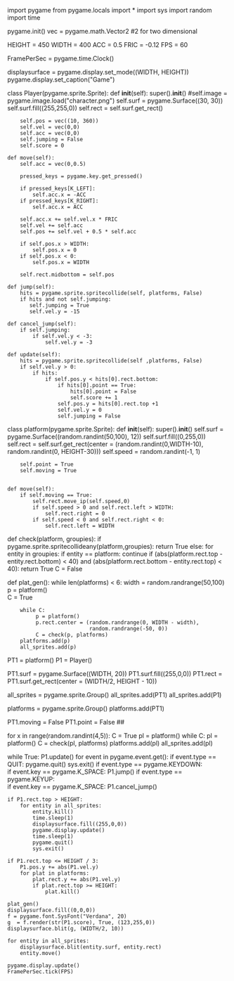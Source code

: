 import pygame
from pygame.locals import *
import sys
import random
import time
 
pygame.init()
vec = pygame.math.Vector2 #2 for two dimensional
 
HEIGHT = 450
WIDTH = 400
ACC = 0.5
FRIC = -0.12
FPS = 60
 
FramePerSec = pygame.time.Clock()
 
displaysurface = pygame.display.set_mode((WIDTH, HEIGHT))
pygame.display.set_caption("Game")
 
class Player(pygame.sprite.Sprite):
    def __init__(self):
        super().__init__() 
        #self.image = pygame.image.load("character.png")
        self.surf = pygame.Surface((30, 30))
        self.surf.fill((255,255,0))
        self.rect = self.surf.get_rect()
   
        self.pos = vec((10, 360))
        self.vel = vec(0,0)
        self.acc = vec(0,0)
        self.jumping = False
        self.score = 0 
 
    def move(self):
        self.acc = vec(0,0.5)
    
        pressed_keys = pygame.key.get_pressed()
                
        if pressed_keys[K_LEFT]:
            self.acc.x = -ACC
        if pressed_keys[K_RIGHT]:
            self.acc.x = ACC
                 
        self.acc.x += self.vel.x * FRIC
        self.vel += self.acc
        self.pos += self.vel + 0.5 * self.acc
         
        if self.pos.x > WIDTH:
            self.pos.x = 0
        if self.pos.x < 0:
            self.pos.x = WIDTH
             
        self.rect.midbottom = self.pos
 
    def jump(self): 
        hits = pygame.sprite.spritecollide(self, platforms, False)
        if hits and not self.jumping:
           self.jumping = True
           self.vel.y = -15
 
    def cancel_jump(self):
        if self.jumping:
            if self.vel.y < -3:
                self.vel.y = -3
 
    def update(self):
        hits = pygame.sprite.spritecollide(self ,platforms, False)
        if self.vel.y > 0:        
            if hits:
                if self.pos.y < hits[0].rect.bottom:
                    if hits[0].point == True:   
                        hits[0].point = False   
                        self.score += 1          
                    self.pos.y = hits[0].rect.top +1
                    self.vel.y = 0
                    self.jumping = False
 
 
class platform(pygame.sprite.Sprite):
    def __init__(self):
        super().__init__()
        self.surf = pygame.Surface((random.randint(50,100), 12))
        self.surf.fill((0,255,0))
        self.rect = self.surf.get_rect(center = (random.randint(0,WIDTH-10),
                                                 random.randint(0, HEIGHT-30)))
        self.speed = random.randint(-1, 1)
        
        self.point = True   
        self.moving = True
        
    
    def move(self):
        if self.moving == True:  
            self.rect.move_ip(self.speed,0)
            if self.speed > 0 and self.rect.left > WIDTH:
                self.rect.right = 0
            if self.speed < 0 and self.rect.right < 0:
                self.rect.left = WIDTH
 
 
def check(platform, groupies):
    if pygame.sprite.spritecollideany(platform,groupies):
        return True
    else:
        for entity in groupies:
            if entity == platform:
                continue
            if (abs(platform.rect.top - entity.rect.bottom) < 40) and (abs(platform.rect.bottom - entity.rect.top) < 40):
                return True
        C = False
 
def plat_gen():
    while len(platforms) < 6:
        width = random.randrange(50,100)
        p  = platform()      
        C = True
         
        while C:
             p = platform()
             p.rect.center = (random.randrange(0, WIDTH - width),
                              random.randrange(-50, 0))
             C = check(p, platforms)
        platforms.add(p)
        all_sprites.add(p)
 
 
        
PT1 = platform()
P1 = Player()
 
PT1.surf = pygame.Surface((WIDTH, 20))
PT1.surf.fill((255,0,0))
PT1.rect = PT1.surf.get_rect(center = (WIDTH/2, HEIGHT - 10))
 
all_sprites = pygame.sprite.Group()
all_sprites.add(PT1)
all_sprites.add(P1)
 
platforms = pygame.sprite.Group()
platforms.add(PT1)

PT1.moving = False
PT1.point = False   ##
 
for x in range(random.randint(4,5)):
    C = True
    pl = platform()
    while C:
        pl = platform()
        C = check(pl, platforms)
    platforms.add(pl)
    all_sprites.add(pl)
 
 
while True:
    P1.update()
    for event in pygame.event.get():
        if event.type == QUIT:
            pygame.quit()
            sys.exit()
        if event.type == pygame.KEYDOWN:    
            if event.key == pygame.K_SPACE:
                P1.jump()
        if event.type == pygame.KEYUP:    
            if event.key == pygame.K_SPACE:
                P1.cancel_jump()

    if P1.rect.top > HEIGHT:
        for entity in all_sprites:
            entity.kill()
            time.sleep(1)
            displaysurface.fill((255,0,0))
            pygame.display.update()
            time.sleep(1)
            pygame.quit()
            sys.exit()
 
    if P1.rect.top <= HEIGHT / 3:
        P1.pos.y += abs(P1.vel.y)
        for plat in platforms:
            plat.rect.y += abs(P1.vel.y)
            if plat.rect.top >= HEIGHT:
                plat.kill()
 
    plat_gen()
    displaysurface.fill((0,0,0))
    f = pygame.font.SysFont("Verdana", 20)     
    g  = f.render(str(P1.score), True, (123,255,0))   
    displaysurface.blit(g, (WIDTH/2, 10))   
     
    for entity in all_sprites:
        displaysurface.blit(entity.surf, entity.rect)
        entity.move()
 
    pygame.display.update()
    FramePerSec.tick(FPS)
     
